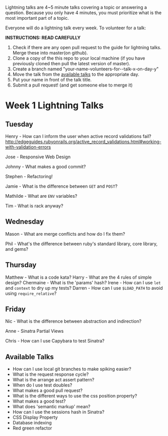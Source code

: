 Lightning talks are 4~5 minute talks covering a topic or answering a question.
Because you only have 4 minutes, you must prioritize what is the most important
part of a topic.

Everyone will do a lightning talk every week. To volunteer for a talk:

**INSTRUCTIONS: READ CAREFULLY**

1. Check if there are any open pull request to the guide for lightning talks.
Merge these into master(on github).
2. Clone a copy of the this repo to your local machine (if you have previously
cloned then pull the latest version of master).
3. Create a branch named "your-name-volunteers-for--talk-x-on-day-y"
4. Move the talk from the [available talks](#available-talks) to the appropriate
   day.
5. Put your name in front of the talk title.
6. Submit a pull request!  (and get someone else to merge it)


# Week 1 Lightning Talks

## Tuesday
 Henry - How can I inform the user when active record validations fail? http://edgeguides.rubyonrails.org/active_record_validations.html#working-with-validation-errors

 Jose - Responsive Web Design

 Johnny - What makes a good commit?

 Stephen - Refactoring!

 Jamie - What is the difference between `GET` and `POST`?

 Mathilde - What are `ENV` variables?

 Tim - What is rack anyway?

## Wednesday

Mason - What are merge conflicts and how do I fix them?

Phil - What's the difference between ruby's standard library, core library, and gems?

## Thursday
  Matthew - What is a code kata?
  Harry - What are the 4 rules of simple design?
  Chermaine - What is the 'params' hash?
  Irene - How can I use `let` and `context` to dry up my tests?
  Darren - How can I use `$LOAD_PATH` to avoid using `require_relative`?

## Friday

Nic - What is the difference between abstraction and indirection?

Anne - Sinatra Partial Views

Chris - How can I use Capybara to test Sinatra?

## Available Talks

* How can I use local git branches to make spiking easier?
* What is the request response cycle?
* What is the arrange act assert pattern?
* When do I use test doubles?
* What makes a good pull request?
* What is the different ways to use the css position property?
* What makes a good test?
* What does 'semantic markup' mean?
* How can I use the sessions hash in Sinatra?
* CSS Display Property
* Database indexing
* Red green refactor
